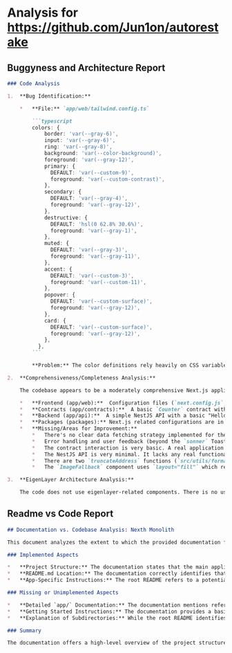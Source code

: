 
# Analysis for https://github.com/Jun1on/autorestake

## Buggyness and Architecture Report
```markdown
### Code Analysis

1.  **Bug Identification:**

    *   **File:** `app/web/tailwind.config.ts`

        ```typescript
        colors: {
            border: 'var(--gray-6)',
            input: 'var(--gray-6)',
            ring: 'var(--gray-8)',
            background: 'var(--color-background)',
            foreground: 'var(--gray-12)',
            primary: {
              DEFAULT: 'var(--custom-9)',
              foreground: 'var(--custom-contrast)',
            },
            secondary: {
              DEFAULT: 'var(--gray-4)',
              foreground: 'var(--gray-12)',
            },
            destructive: {
              DEFAULT: 'hsl(0 62.8% 30.6%)',
              foreground: 'var(--gray-1)',
            },
            muted: {
              DEFAULT: 'var(--gray-3)',
              foreground: 'var(--gray-11)',
            },
            accent: {
              DEFAULT: 'var(--custom-3)',
              foreground: 'var(--custom-11)',
            },
            popover: {
              DEFAULT: 'var(--custom-surface)',
              foreground: 'var(--gray-12)',
            },
            card: {
              DEFAULT: 'var(--custom-surface)',
              foreground: 'var(--gray-12)',
            },
          },
        ```

        **Problem:** The color definitions rely heavily on CSS variables (e.g., `var(--gray-6)`).  If these CSS variables are not defined or are incorrectly defined, the styling will break, leading to a broken UI. Also `hsl(0 62.8% 30.6%)` is hardcoded and doesn't follow the var(--) convention

2.  **Comprehensiveness/Completeness Analysis:**

    The codebase appears to be a moderately comprehensive Next.js application, including:

    *   **Frontend (app/web):**  Configuration files (`next.config.js`, `tailwind.config.ts`, `postcss.config.js`), component structure (`components/`), page structure (`app/`), context providers (`context/`), utils (`utils/`), and hooks (`hooks/`).  It uses libraries like `wagmi`, `connectkit`, `jotai`, `next-themes`, `tailwindcss`, `radix-ui`, and `sonner`.
    *   **Contracts (app/contracts):**  A basic `Counter` contract with a test suite and deploy script, suggesting interaction with a smart contract.
    *   **Backend (app/api):**  A simple NestJS API with a basic "Hello World" endpoint, including tests and configuration.
    *   **Packages (packages):** Next.js related configurations are in `package/next-config`, including configs about sentry, logtail, etc.
    *   **Missing/Areas for Improvement:**
        *   There's no clear data fetching strategy implemented for the frontend beyond the basic `useReadContract` hook from `wagmi`.  More robust data fetching and state management may be needed.
        *   Error handling and user feedback (beyond the `sonner` Toaster) could be expanded for a more polished user experience.
        *   The contract interaction is very basic. A real application would need more complex logic for interacting with the smart contract.
        *   The NestJS API is very minimal. It lacks any real functionality or data persistence.
        *   There are two `truncateAddress` functions (`src/utils/format.ts` and `src/utils/helpers/formatTools.ts`). This duplication should be resolved.
        *   The `ImageFallback` component uses `layout="fill"` which requires the parent element to have `position: relative` or `position: absolute`. This isn't enforced, which could lead to unexpected layout issues.

3.  **EigenLayer Architecture Analysis:**

    The code does not use eigenlayer-related components. There is no usage of `eigenDA`, `eigenLayerAVS`, or any direct interaction with EigenLayer contracts or services. The focus seems to be on basic smart contract interaction and a standard web3 frontend.
```

## Readme vs Code Report
```markdown
## Documentation vs. Codebase Analysis: Nexth Monolith

This document analyzes the extent to which the provided documentation for the Nexth Monolith project is reflected in the given codebase.

### Implemented Aspects

*   **Project Structure:** The documentation states that the main application code resides in the `app/` directory. The codebase confirms this, as all the provided files are located within subdirectories of `app/`.
*   **README.md Location:** The documentation correctly identifies that the `README.md` is at the root. (This analysis is written in the place of that README)
*   **App-Specific Instructions:** The root README refers to a potential `README.md` file inside the `app` directory and its subdirectories. While no such README is explicitly provided in the codebase, this redirection aligns with the documentation's intention to compartmentalize documentation within the app's modules.

### Missing or Unimplemented Aspects

*   **Detailed `app/` Documentation:** The documentation mentions referring to the documentation inside the `app/` directory for more information.  However, the provided codebase lacks a comprehensive `README.md` or equivalent documentation within the `app/` directory or its subdirectories that explains the purpose and usage of the various files, configurations, and components. We can assume that there is documentation but it wasn't provided in the ###Codebase section.
*   **Getting Started Instructions:** The documentation provides a basic "Getting Started" section (navigate to the `app` directory, follow the instructions in the app's README), but it's superficial and doesn't include specific commands, setup instructions, or dependency management details.
*   **Explanation of Subdirectories:** While the root README identifies the `app` directory, it doesn't describe the purpose of the further subdirectories within `app` like `app/web`, `app/api`, and `app/contracts`.  A more complete documentation would explain what each subdirectory contains and its role within the monolith.

### Summary

The documentation offers a high-level overview of the project structure, which is implemented in the codebase.  However, it lacks detailed instructions on how to set up, run, and develop within the project. Crucially, the promise of "more information" within the `app` directory is not fulfilled by any specific documentation within the codebase's provided files.
```
